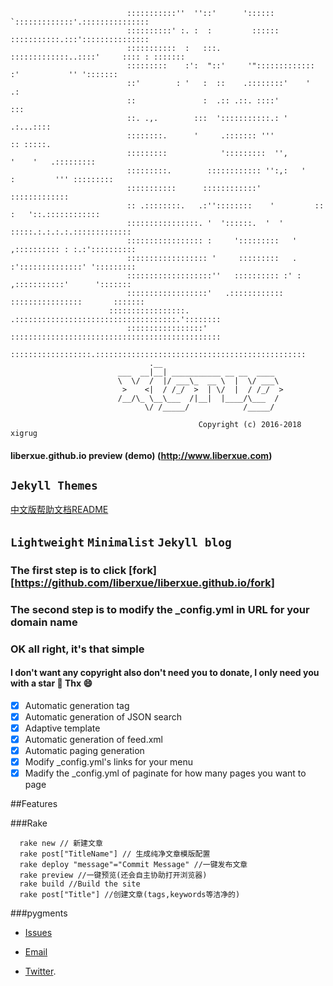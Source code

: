 
		                      :::::::::::''  ''::'      '::::::  `:::::::::::::'.:::::::::::::::
		                      ::::::::::' :. :  :         ::::::  :::::::::::.:::':::::::::::::::
		                      :::::::::::  :   :::.       :::::::::::::..::::'     :::: : :::::::
		                      :::::::::    :':  "::'     '"::::::::::::: :'           '' ':::::::
		                      ::'        : '   :  ::    .::::::::'    '                        .:
		                      ::               :  .:: .::. ::::'                              :::
		                      ::. .,.        :::  ':::::::::::.: '                      .:...::::
		                      ::::::::.      '     .::::::: '''                         :: :::::.
		                      :::::::::            ':::::::::  '',            '    '   .:::::::::
		                      :::::::::.        :::::::::::: '':,:   '    :         ''' :::::::::
		                      :::::::::::      ::::::::::::'                        :::::::::::::
		                      :: .::::::::.   .:''::::::::    '         ::   :   '::.::::::::::::
		                      ::::::::::::::::. '  '::::::.  '  '     :::::.:.:.:.:.:::::::::::::
		                      ::::::::::::::::: :     ':::::::::   ' ,:::::::::: : :.:'::::::::::
		                      :::::::::::::::::: '     :::::::::   . :'::::::::::::::' ':::::::::
		                      :::::::::::::::::::''   :::::::::: :' : ,:::::::::::'      ':::::::
		                      ::::::::::::::::::'   .::::::::::::  ::::::::::::::::       :::::::
		      		      :::::::::::::::::. .::::::::::::::::::::::::::::::::::::.'::::::::
		    	    	      :::::::::::::::::' :::::::::::::::::::::::::::::::::::::::::::::::
		   	              ::::::::::::::::::.:::::::::::::::::::::::::::::::::::::::::::::::
							       .__                           
							___  __|__| ___________ __ __  ____  
							\  \/  /  |/ ___\_  __ \  |  \/ ___\ 
							 >    <|  / /_/  >  | \/  |  / /_/  >
							/__/\_ \__\___  /|__|  |____/\___  / 
							      \/ /_____/            /_____/ 
		
                			              	  Copyright (c) 2016-2018 xigrug
                           
#### liberxue.github.io preview (demo) (http://www.liberxue.com)

`Jekyll Themes`
----------
[中文版帮助文档README](/ChinaREADME.md)
## `Lightweight`  `Minimalist`  `Jekyll blog`

### The first step is to click [fork][https://github.com/liberxue/liberxue.github.io/fork]
### The second step is to modify the _config.yml in URL for your domain name

### OK all right, it's that simple

#### I don't want any copyright also don't need you to donate, I only need you with a star 🌟  Thx 😄

- [x] Automatic generation tag
- [x] Automatic generation of JSON search
- [x] Adaptive template
- [x] Automatic generation of feed.xml
- [x] Automatic paging generation
- [x] Modify _config.yml's links for your menu
- [x] Madify the _config.yml of paginate for how many pages you want to page

##Features

###Rake
```
  rake new // 新建文章
  rake post["TitleName"] // 生成纯净文章模版配置
  rake deploy "message"="Commit Message" //一键发布文章
  rake preview //一键预览(还会自主协助打开浏览器)
  rake build //Build the site
  rake post["Title"] //创建文章(tags,keywords等洁净的)
```
###pygments

* [Issues](https://github.com/Liberxue/liberxue.github.io/issues)
 
* [Email](mailto:chongzika@gmail.com)
 
* [Twitter](https://twitter.com/xigrug).

